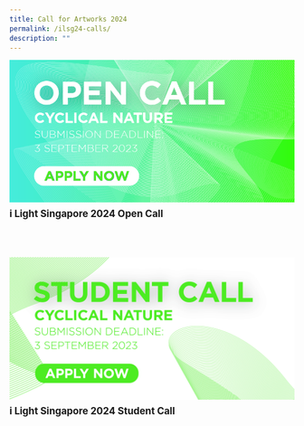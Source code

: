```yaml
---
title: Call for Artworks 2024
permalink: /ilsg24-calls/
description: ""
---
```

<a href="/ilsg24-calls/open-call"><img src="/images/ILSG24%20Calls/ilsg2024-opencall.jpg" align="left"></a>
<br>
<p style="font-size:17px; line-height:40px">
<b>i Light Singapore 2024 Open Call</b><br><br>

	
<a href="/ilsg24-calls/student-call"><img src="/images/ILSG24%20Calls/ilsg2024-studentcall-2.jpg" align="left"></a>
<br>
</p><p style="font-size:17px; line-height:40px">
<b>i Light Singapore 2024 Student Call</b></p>